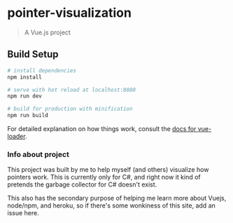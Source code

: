 # pointer-visualization

> A Vue.js project

## Build Setup

``` bash
# install dependencies
npm install

# serve with hot reload at localhost:8080
npm run dev

# build for production with minification
npm run build
```

For detailed explanation on how things work, consult the [docs for vue-loader](http://vuejs.github.io/vue-loader).

### Info about project

This project was built by me to help myself (and others) visualize how pointers work. This is currently only for C#, and right now it kind of pretends the garbage collector for C# doesn't exist. 

This also has the secondary purpose of helping me learn more about Vuejs, node/npm, and heroku, so if there's some wonkiness of this site, add an issue here.

